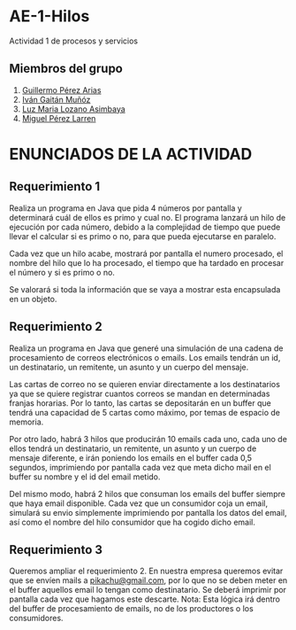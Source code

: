 # AE-1-Hilos
Actividad 1 de procesos y servicios




## Miembros del grupo
1. [Guillermo Pérez Arias](https://github.com/guiller91)
2. [Iván Gaitán Muñóz](https://github.com/IGaitanM)
3. [Luz Maria Lozano Asimbaya](https://github.com/luzlozas)
4. [Miguel Pérez Larren](https://github.com/miguelperezlarren)

# ENUNCIADOS DE LA ACTIVIDAD

## Requerimiento 1

Realiza un programa en Java que pida 4 números por pantalla y determinará cuál de ellos es primo y cual no. El programa lanzará un hilo de ejecución por cada número, debido a la complejidad de tiempo que puede llevar el calcular si es primo o no, para que pueda ejecutarse en paralelo.

Cada vez que un hilo acabe, mostrará por pantalla el numero procesado, el nombre del hilo que lo ha procesado, el tiempo que ha tardado en procesar el número y si es primo o no.

Se valorará si toda la información que se vaya a mostrar esta encapsulada en un objeto.

## Requerimiento 2

Realiza un programa en Java que generé una simulación de una cadena de procesamiento de correos electrónicos o emails. Los emails tendrán un id, un destinatario, un remitente, un asunto y un cuerpo del mensaje.

Las cartas de correo no se quieren enviar directamente a los destinatarios ya que se quiere registrar cuantos correos se mandan en determinadas franjas horarias. Por lo tanto, las cartas se depositarán en un buffer que tendrá una capacidad de 5 cartas como máximo, por temas de espacio de memoria.

Por otro lado, habrá 3 hilos que producirán 10 emails cada uno, cada uno de ellos tendrá un destinatario, un remitente, un asunto y un cuerpo de mensaje diferente, e irán poniendo los emails en el buffer cada 0,5 segundos, imprimiendo por pantalla cada vez que meta dicho mail en el buffer su nombre y el id del email metido.

Del mismo modo, habrá 2 hilos que consuman los emails del buffer siempre que haya email disponible. Cada vez que un consumidor coja un email, simulará su envio simplemente imprimiendo por pantalla los datos del email, así como el nombre del hilo consumidor que ha cogido dicho email.

## Requerimiento 3

Queremos ampliar el requerimiento 2. En nuestra empresa queremos evitar que se envíen mails a pikachu@gmail.com, por lo que no se deben meter en el buffer aquellos email lo tengan como destinatario. Se deberá imprimir por pantalla cada vez que hagamos este descarte. Nota: Esta lógica irá dentro del buffer de procesamiento de emails, no de los productores o los consumidores.


